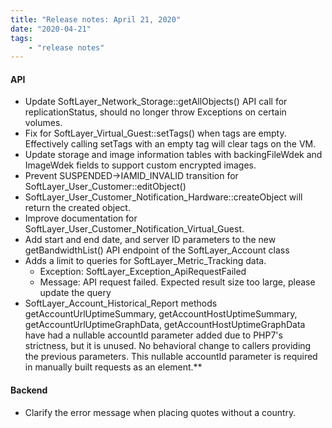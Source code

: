 ```yaml
---
title: "Release notes: April 21, 2020"
date: "2020-04-21"
tags:
    - "release notes"
---
```




#### API
- Update SoftLayer_Network_Storage::getAllObjects() API call for replicationStatus, should no longer throw Exceptions on certain volumes.
- Fix for SoftLayer_Virtual_Guest::setTags() when tags are empty. Effectively calling setTags with an empty tag will clear tags on the VM.
- Update storage and image information tables with backingFileWdek and ImageWdek fields to support custom encrypted images.
- Prevent SUSPENDED->IAMID_INVALID transition for SoftLayer_User_Customer::editObject()
- SoftLayer_User_Customer_Notification_Hardware::createObject will return the created object.
- Improve documentation for SoftLayer_User_Customer_Notification_Virtual_Guest.
- Add start and end date, and server ID parameters to the new getBandwidthList() API endpoint of the SoftLayer_Account class
- Adds a limit to queries for SoftLayer_Metric_Tracking data.
    + Exception: SoftLayer_Exception_ApiRequestFailed
    + Message: API request failed. Expected result size too large, please update the query
- SoftLayer_Account_Historical_Report methods getAccountUrlUptimeSummary, getAccountHostUptimeSummary, getAccountUrlUptimeGraphData, getAccountHostUptimeGraphData have had a nullable accountId parameter added due to PHP7's strictness, but it is unused. No behavioral change to callers providing the previous parameters. This nullable accountId parameter is required in manually built requests as an <accountId xsi:nil="true"/> element.**

#### Backend 
- Clarify the error message when placing quotes without a country.
